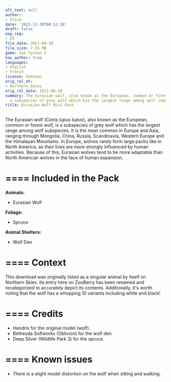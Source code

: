 ```yaml
---
alt_text: null
author:
- Slice
date: '2023-12-30T00:52:38'
draft: false
exp_req:
- ES
file_date: 2011-08-10
file_size: 7.56 MB
game: Zoo Tycoon 2
has_author: true
languages:
- English
- French
license: Unknown
orig_rel_at:
- Northern Skies
orig_rel_date: 2011-08-10
summary: The Eurasian wolf, also known as the European, common or forest wolf, is
  a subspecies of grey wolf which has the largest range among wolf subspecies.
title: Eurasian Wolf Mini Pack
---
```

The Eurasian wolf (*Canis lupus lupus*), also known as the European, common or forest wolf, is a subspecies of grey wolf which has the largest range among wolf subspecies. It is the most common in Europe and Asia, ranging through Mongolia, China, Russia, Scandinavia, Western Europe and the Himalayan Mountains. In Europe, wolves rarely form large packs like in North America, as their lives are more strongly influenced by human activities. Because of this, Eurasian wolves tend to be more adaptable than North American wolves in the face of human expansion.

====
Included in the Pack
====

**Animals:**
- Eurasian Wolf

**Foliage:**
- Spruce

**Animal Shelters:**
- Wolf Den

====
Context
====

This download was originally listed as a singular animal by itself on Northern Skies. Its entry here on ZooBerry has been renamed and recategorized to accurately depict its contents. Additionally, it's worth noting that the wolf has a whopping 10 variants including white and black!

====
Credits
====

- Hendrix for the original model (wolf).
- Bethesda Softworks (Oblivion) for the wolf den.
- Deep Silver (Wildlife Park 3) for the spruce.

====
Known issues
====

- There is a slight model distortion on the wolf when sitting and walking.